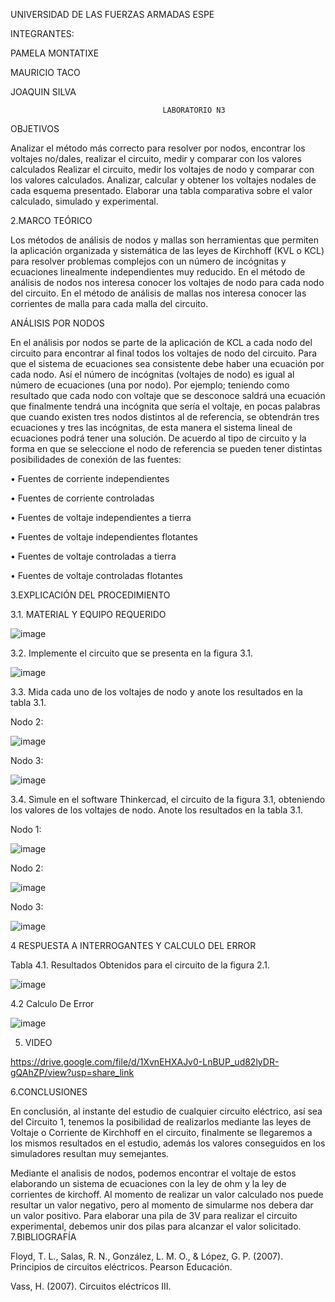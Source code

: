 UNIVERSIDAD DE LAS FUERZAS ARMADAS ESPE

INTEGRANTES:

PAMELA MONTATIXE 

MAURICIO TACO

JOAQUIN SILVA

                                      LABORATORIO N3

OBJETIVOS


Analizar el método más correcto para resolver por nodos, encontrar los voltajes no/dales, realizar el circuito, medir y comparar con los valores calculados
Realizar el circuito, medir los voltajes de nodo y comparar con los valores calculados.
Analizar, calcular y obtener los voltajes nodales de cada esquema presentado.
Elaborar una tabla comparativa sobre el valor calculado, simulado y experimental.


2.MARCO TEÓRICO



Los métodos de análisis de nodos y mallas son herramientas que permiten la aplicación organizada y sistemática de las leyes de Kirchhoff (KVL o KCL) para resolver problemas complejos con un número de incógnitas y ecuaciones linealmente independientes muy reducido. En el método de análisis de nodos nos interesa conocer los voltajes de nodo para cada nodo del circuito. En el método de análisis de mallas nos interesa conocer las corrientes de malla para cada malla del circuito. 

ANÁLISIS POR NODOS 


En el análisis por nodos se parte de la aplicación de KCL a cada nodo del circuito para encontrar al final todos los voltajes de nodo del circuito. Para que el sistema de ecuaciones sea consistente debe haber una ecuación por cada nodo. Así el número de incógnitas (voltajes de nodo) es igual al número de ecuaciones (una por nodo). Por ejemplo; teniendo como resultado que cada nodo con voltaje que se desconoce saldrá una ecuación que finalmente tendrá una incógnita que sería el voltaje, en pocas palabras que cuando existen tres nodos distintos al de referencia, se obtendrán tres ecuaciones y tres las incógnitas, de esta manera el sistema lineal de ecuaciones podrá tener una solución. De acuerdo al tipo de circuito y la forma en que se seleccione el nodo de referencia se pueden tener distintas posibilidades de conexión de las fuentes:

• Fuentes de corriente independientes

• Fuentes de corriente controladas

• Fuentes de voltaje independientes a tierra

• Fuentes de voltaje independientes flotantes

• Fuentes de voltaje controladas a tierra

• Fuentes de voltaje controladas flotantes

3.EXPLICACIÓN DEL PROCEDIMIENTO

3.1. MATERIAL Y EQUIPO REQUERIDO

![image](https://user-images.githubusercontent.com/116780506/204038535-10a1d464-afd1-4901-9984-18ba6c97e0e8.png)


3.2. Implemente el circuito que se presenta en la figura 3.1.

![image](https://user-images.githubusercontent.com/116780506/204038593-98322ae5-af90-4b8a-b4a3-22a8025b20da.png)


3.3. Mida cada uno de los voltajes de nodo y anote los resultados en la tabla 3.1.

Nodo 2:

![image](https://user-images.githubusercontent.com/116780506/204038627-a1d0e80b-323a-489f-b7bf-488c741229e6.png)


Nodo 3:


![image](https://user-images.githubusercontent.com/116780506/204038656-56b7521d-3d25-492b-baeb-bd091c1336e1.png)


3.4. Simule en el software Thinkercad, el circuito de la figura 3.1, obteniendo los valores de los voltajes de nodo. Anote los resultados en la tabla 3.1.

Nodo 1:

![image](https://user-images.githubusercontent.com/116780506/204038682-83f2d64b-a852-4d60-9d4d-11d57711722c.png)


Nodo 2:

![image](https://user-images.githubusercontent.com/116780506/204038712-1f30b447-5892-4dec-95bb-fe4859d9900e.png)


Nodo 3:


![image](https://user-images.githubusercontent.com/116780506/204038739-44593ba0-775f-424d-babb-054540774003.png)


4   RESPUESTA A INTERROGANTES Y CALCULO DEL ERROR

Tabla 4.1. Resultados Obtenidos para el circuito de la figura 2.1.

![image](https://user-images.githubusercontent.com/116780506/204038794-9518ea7b-423c-4924-a39b-0e7d7dde875c.png)


4.2 Calculo De Error

![image](https://user-images.githubusercontent.com/116780506/204038831-65933581-a974-437f-8468-1b6f07e695d8.png)


5. VIDEO

https://drive.google.com/file/d/1XvnEHXAJv0-LnBUP_ud82lyDR-gQAhZP/view?usp=share_link


6.CONCLUSIONES

En conclusión, al instante del estudio de cualquier circuito eléctrico, así sea del Circuito 1, tenemos la posibilidad de realizarlos mediante las leyes de Voltaje o Corriente de Kirchhoff en el circuito, finalmente se llegaremos a los mismos resultados en el estudio, además los valores conseguidos en los simuladores resultan muy semejantes.


Mediante el analisis de nodos, podemos encontrar el voltaje de estos elaborando un sistema de ecuaciones con la ley de ohm y la ley de corrientes de kirchoff.
Al momento de realizar un valor calculado nos puede resultar un valor negativo, pero al momento de simularme nos debera dar un valor positivo.
Para elaborar una pila de 3V para realizar el circuito experimental, debemos unir dos pilas para alcanzar el valor solicitado.
7.BIBLIOGRAFÍA

Floyd, T. L., Salas, R. N., González, L. M. O., & López, G. P. (2007). Principios de circuitos eléctricos. Pearson Educación.

Vass, H. (2007). Circuitos eléctricos III.




